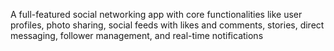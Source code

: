 A full-featured social networking app with core functionalities like user profiles, photo sharing, social feeds with likes and comments, stories, direct messaging, follower management, and real-time notifications
